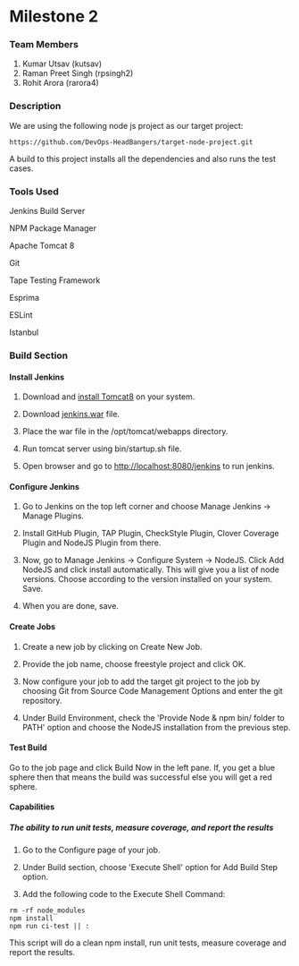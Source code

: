 # Milestone 2

### Team Members
1. Kumar Utsav (kutsav)
2. Raman Preet Singh (rpsingh2)
3. Rohit Arora (rarora4)

### Description

We are using the following node js project as our target project: 
```
https://github.com/DevOps-HeadBangers/target-node-project.git
```
A build to this project installs all the dependencies and also runs the test cases.

### Tools Used

Jenkins Build Server

NPM Package Manager

Apache Tomcat 8 

Git

Tape Testing Framework

Esprima

ESLint

Istanbul

### Build Section

#### Install Jenkins 

1. Download and [install Tomcat8](http://www.liquidweb.com/kb/how-to-install-apache-tomcat-8-on-ubuntu-14-04/) on your system.

2. Download [jenkins.war](http://mirrors.jenkins-ci.org/war/latest/jenkins.war) file.

3. Place the war file in the /opt/tomcat/webapps directory.

4. Run tomcat server using bin/startup.sh file.

5. Open browser and go to [http://localhost:8080/jenkins](http://localhost:8080/jenkins) to run jenkins. 

#### Configure Jenkins

1. Go to Jenkins on the top left corner and choose Manage Jenkins -> Manage Plugins.

2. Install GitHub Plugin, TAP Plugin, CheckStyle Plugin, Clover Coverage Plugin and NodeJS Plugin from there.

3. Now, go to Manage Jenkins -> Configure System -> NodeJS. Click Add NodeJS and click install automatically. This will give you a list of node versions. Choose according to the version installed on your system. Save.

4. When you are done, save.

#### Create Jobs

1. Create a new job by clicking on Create New Job.

2. Provide the job name, choose freestyle project and click OK.

3. Now configure your job to add the target git project to the job by choosing Git from Source Code Management         Options and enter the git repository.

4. Under Build Environment, check the 'Provide Node & npm bin/ folder to PATH' option and choose the NodeJS            installation from the previous step.

#### Test Build

Go to the job page and click Build Now in the left pane. If, you get a blue sphere then that means the build was successful else you will get a red sphere.

#### Capabilities

##### The ability to run unit tests, measure coverage, and report the results

1. Go to the Configure page of your job.

2. Under Build section, choose 'Execute Shell' option for Add Build Step option.

3. Add the following code to the Execute Shell Command:
```
rm -rf node_modules
npm install
npm run ci-test || :
```
This script will do a clean npm install, run unit tests, measure coverage and report the results.
